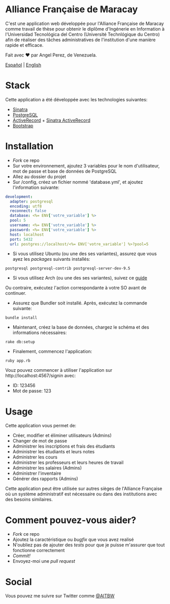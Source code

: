 # Alliance Française de Maracay

C'est une application web développée pour l'Alliance Française de Maracay comme travail de thèse pour obtenir le diplôme d'Ingénerie en Information à l'Universidad Tecnológica del Centro (Université Technlógique du Centro) afin de réaliser des tâches administratives de l'institution d'une manière rapide et efficace.

Fait avec ♥ par Angel Perez, de Venezuela.

[Español](./README.es.md) | [English](./README.md)

# Stack

Cette application a été développée avec les technologies suivantes:
* [Sinatra](http://www.sinatrarb.com/)
* [PostgreSQL](https://www.postgresql.org/)
* [ActiveRecord](http://guides.rubyonrails.org/active_record_basics.html) + [Sinatra ActiveRecord](https://github.com/janko-m/sinatra-activerecord)
* [Bootstrap](http://getbootstrap.com/)

# Installation
* *Fork* ce repo
* Sur votre environnement, ajoutez 3 variables pour le nom d'utilisateur, mot de passe et base de données de PostgreSQL
* Allez au dossier du projet
* Sur /config, créez un fichier nommé 'database.yml', et ajoutez l'information suivante:

``` yaml
development:
  adapter: postgresql
  encoding: utf8
  reconnect: false
  database: <%= ENV['votre_variable'] %>
  pool: 5
  username: <%= ENV['votre_variable'] %>
  password: <%= ENV['votre_variable'] %>
  host: localhost
  port: 5432
  url: postgres://localhost/<%= ENV['votre_variable'] %>?pool=5
```

* Si vous utilisez Ubuntu (ou une des ses variantes), assurez que vous ayez les *packages* suivants installés:

``` shell
postgresql postgresql-contrib postgresql-server-dev-9.5
```

* Si vous utilisez Arch (ou une des ses variantes), suivez ce [guide](https://wiki.archlinux.org/index.php/PostgreSQL)

Ou contraire, exécutez l'action correspondante à votre SO avant de continuer.

* Assurez que Bundler soit installé. Après, exécutez la commande suivante:

``` shell
bundle install
```

* Maintenant, créez la base de données, chargez le schéma et des informations nécessaires:

``` shell
rake db:setup
```

* Finalement, commencez l'application:

``` shell
ruby app.rb
```

Vouz pouvez commencer à utiliser l'application sur http://localhost:4567/signin avec:
* ID: 123456
* Mot de passe: 123

# Usage
Cette application vous permet de:
* Créer, modifier et éliminer utilisateurs (Admins)
* Changer de mot de passe
* Administrer les inscriptions et frais des étudiants
* Administrer les étudiants et leurs notes
* Administrer les cours
* Administrer les professeurs et leurs heures de travail
* Administrer les salaires (Admins)
* Administrer l'inventaire
* Générer des rapports (Admins)

Cette application peut être utilisée sur autres sièges de l'Alliance Française où un système administratif est nécessaire ou dans des institutions avec des besoins similaires.

# Comment pouvez-vous aider?
* *Fork* ce repo
* Ajoutez la caractéristique ou *bugfix* que vous avez realisé
* N'oubliez pas de ajouter des *tests* pour que je puisse m'assurer que tout fonctionne correctement
* *Commit!*
* Envoyez-moi une *pull request*

# Social
Vous pouvez me suivre sur Twitter comme [@AITBW](https://twitter.com/AITBW)

